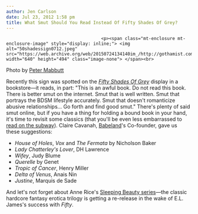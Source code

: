 ```yaml
---
author: Jen Carlson
date: Jul 23, 2012 1:58 pm
title: What Smut Should You Read Instead Of Fifty Shades Of Grey?
---
```


	
										<p><span class="mt-enclosure mt-enclosure-image" style="display: inline;"> <img alt="50shadessign0712.jpeg" src="https://web.archive.org/web/20150724134140im_/http://gothamist.com/attachments/arts_jen/50shadessign0712.jpeg" width="640" height="494" class="image-none"> </span><br>
<span class="photo_caption">Photo by <a href="https://web.archive.org/web/20150724134140/https://twitter.com/HypnoPeter/status/225908047535538176">Peter Mabbutt</a></span></p>

<p>Recently this sign was spotted on the <a href="https://web.archive.org/web/20150724134140/http://gothamist.com/tags/fiftyshadesofgrey"><em>Fifty Shades Of Grey</em></a> display in a bookstore&#x2014;it reads, in part: &quot;This is an awful book. Do not read this book. There is better smut on the internet. Smut that is well written. Smut that portrays the BDSM lifestyle accurately. Smut that doesn&apos;t romanticize abusive relationships... Go forth and find good smut.&quot; There&apos;s plenty of said smut online, but if you have a thing for holding a bound book in your hand, it&apos;s time to revisit some classics (that you&apos;ll be even less embarrassed to <a href="https://web.archive.org/web/20150724134140/http://gothamist.com/2012/07/12/fifty_shades.php">read on the subway</a>). Claire Cavanah, <a href="https://web.archive.org/web/20150724134140/http://www.babeland.com/">Babeland</a>&apos;s Co-founder, gave us these suggestions:</p><ul><li><em>House of Holes</em>, <em>Vox</em> and <em>The Fermata</em> by Nicholson Baker<br>
</li><li><em>Lady Chatterley&apos;s Lover</em>, DH Lawrence<br>
</li><li><em>Wifey</em>, Judy Blume<br>
</li><li><em>Querelle</em> by Genet<br>
</li><li><em>Tropic of Cancer</em>, Henry Miller<br>
</li><li><em>Delta of Venus</em>, Anais Nin<br>
</li><li><em>Justine</em>, Marquis de Sade</li></ul>And let&apos;s not forget about Anne Rice&apos;s <a href="https://web.archive.org/web/20150724134140/http://gothamist.com/2012/07/09/50_shades_of_thanks_anne_rices_inte.php">Sleeping Beauty series</a>&#x2014;the classic hardcore fantasy erotica trilogy is getting a re-release in the wake of E.L. James&apos;s success with <em>Fifty</em>.<p></p>					
										
									
				